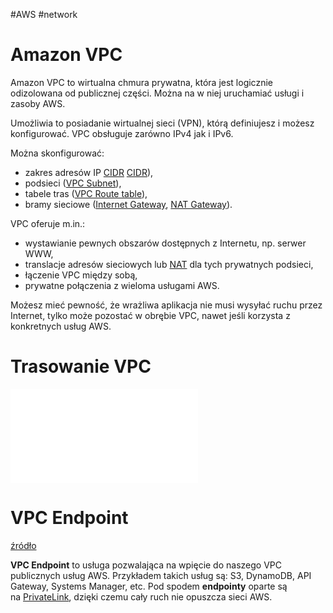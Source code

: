 #AWS #network

# Amazon VPC

Amazon VPC to wirtualna chmura prywatna, która jest logicznie odizolowana od publicznej części. Można na w niej uruchamiać usługi i zasoby AWS.

Umożliwia to posiadanie wirtualnej sieci (VPN), którą definiujesz i możesz konfigurować. VPC obsługuje zarówno IPv4 jak i IPv6.

Można skonfigurować:

- zakres adresów IP [CIDR](../network/CIDR.md) [CIDR](../network/CIDR.md)),
- podsieci ([VPC Subnet](VPC%20Subnet.md)),
- tabele tras ([VPC Route table](VPC%20Route%20table.md)),
- bramy sieciowe ([Internet Gateway](Internet%20Gateway.md), [NAT Gateway](NAT%20devices.md#NAT%20Gateway)).

VPC oferuje m.in.:

- wystawianie pewnych obszarów dostępnych z Internetu, np. serwer WWW,
- translacje adresów sieciowych lub [NAT](../network/NAT.md) dla tych prywatnych podsieci,
- łączenie VPC między sobą,
- prywatne połączenia z wieloma usługami AWS.

Możesz mieć pewność, że wrażliwa aplikacja nie musi wysyłać ruchu przez Internet, tylko może pozostać w obrębie VPC, nawet jeśli korzysta z konkretnych usług AWS.

# Trasowanie VPC

![](VPC%20Route%20table.md#Trasowanie%20VPC)

# VPC Endpoint

[źródło](https://rozchmurzeni.pl/vpc-endpoint/)

**VPC Endpoint** to usługa pozwalająca na wpięcie do naszego VPC publicznych usług AWS. Przykładem takich usług są: S3, DynamoDB, API Gateway, Systems Manager, etc. Pod spodem **endpointy** oparte są na [PrivateLink](PrivateLink.md), dzięki czemu cały ruch nie opuszcza sieci AWS. 
